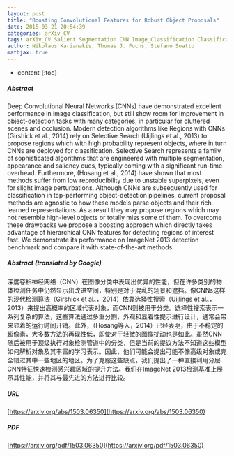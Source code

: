 ```yaml
---
layout: post
title: "Boosting Convolutional Features for Robust Object Proposals"
date: 2015-03-21 20:54:39
categories: arXiv_CV
tags: arXiv_CV Salient Segmentation CNN Image_Classification Classification Detection
author: Nikolaos Karianakis, Thomas J. Fuchs, Stefano Soatto
mathjax: true
---
```


* content
{:toc}

##### Abstract
Deep Convolutional Neural Networks (CNNs) have demonstrated excellent performance in image classification, but still show room for improvement in object-detection tasks with many categories, in particular for cluttered scenes and occlusion. Modern detection algorithms like Regions with CNNs (Girshick et al., 2014) rely on Selective Search (Uijlings et al., 2013) to propose regions which with high probability represent objects, where in turn CNNs are deployed for classification. Selective Search represents a family of sophisticated algorithms that are engineered with multiple segmentation, appearance and saliency cues, typically coming with a significant run-time overhead. Furthermore, (Hosang et al., 2014) have shown that most methods suffer from low reproducibility due to unstable superpixels, even for slight image perturbations. Although CNNs are subsequently used for classification in top-performing object-detection pipelines, current proposal methods are agnostic to how these models parse objects and their rich learned representations. As a result they may propose regions which may not resemble high-level objects or totally miss some of them. To overcome these drawbacks we propose a boosting approach which directly takes advantage of hierarchical CNN features for detecting regions of interest fast. We demonstrate its performance on ImageNet 2013 detection benchmark and compare it with state-of-the-art methods.

##### Abstract (translated by Google)
深度卷积神经网络（CNN）在图像分类中表现出优异的性能，但在许多类别的物体检测任务中仍然显示出改进空间，特别是对于混乱的场景和遮挡。像CNNs这样的现代检测算法（Girshick et al。，2014）依靠选择性搜索（Uijlings et al。，2013）来提出高概率的区域代表对象，而CNN则被用于分类。选择性搜索表示一系列复杂的算法，这些算法通过多重分割，外观和显着性提示进行设计，通常会带来显着的运行时间开销。此外，（Hosang等人，2014）已经表明，由于不稳定的超像素，大多数方法的再现性低，即使对于轻微的图像扰动也是如此。虽然CNN随后被用于顶级执行对象检测管道中的分类，但是当前的提议方法不知道这些模型如何解析对象及其丰富的学习表示。因此，他们可能会提出可能不像高级对象或完全错过其中一些地区的地区。为了克服这些缺点，我们提出了一种直接利用分层CNN特征快速检测感兴趣区域的提升方法。我们在ImageNet 2013检测基准上展示其性能，并将其与最先进的方法进行比较。

##### URL
[https://arxiv.org/abs/1503.06350](https://arxiv.org/abs/1503.06350)

##### PDF
[https://arxiv.org/pdf/1503.06350](https://arxiv.org/pdf/1503.06350)

